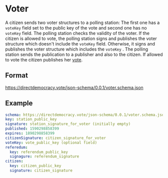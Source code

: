 # Voter

A citizen sends two voter structures to a polling station:
The first one has a `voteKey` field set to the public key of the vote and second one has no `voteKey` field.
The polling station checks the validity of the voter.
If the citizen is allowed to vote, the polling station signs and publishes the voter structure which doesn't include the `voteKey` field.
Otherwise, it signs and publishes the voter structure which includes the `voteKey` .
The polling station sends the publication to a publisher and also to the citizen.
If allowed to vote the citizen publishes her [vote](vote.md).

## Format

https://directdemocracy.vote/json-schema/0.0.1/voter.schema.json

## Example

```yaml
schema: https://directdemocracy.vote/json-schema/0.0.1/voter.schema.json
key: station_public_key
signature: station_signature_for_voter (initially empty)
published: 1590298858399
expires: 1890298858399
citizenSignature: citizen_signature_for_voter
voteKey: vote_public_key (optional field)
referedum:
  key: referendum_public_key
  signagure: referendum_signature
citizen:
  key: citizen_public_key
  signature: citizen_signature
```
